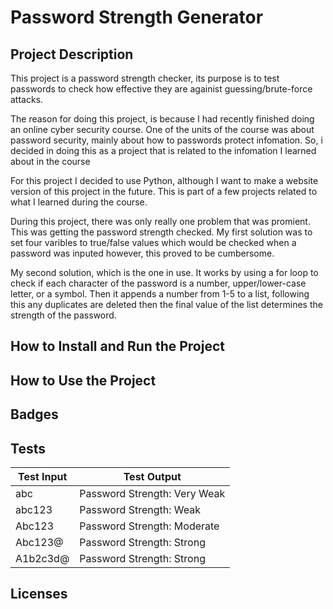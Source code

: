 # Password Strength Generator

## Project Description

This project is a password strength checker, its purpose is to test passwords to check how effective they are againist guessing/brute-force attacks.

The reason for doing this project, is because I had recently finished doing an online cyber security course. One of the units of the course was about password security, mainly about how to passwords protect infomation. So, i decided in doing this as a project that is related to the infomation I learned about in the course

For this project I decided to use Python, although I want to make a website version of this project in the future. This is part of a few projects related to what I learned during the course.

During this project, there was only really one problem that was promient. This was getting the password strength checked. My first solution was to set four varibles to true/false values which would be checked when a password was inputed however, this proved to be cumbersome. 

My second solution, which is the one in use. It works by using a for loop to check if each character of the password is a number, upper/lower-case letter, or a symbol. Then it appends a number from 1-5 to a list, following this any duplicates are deleted then the final value of the list determines the strength of the password.

## How to Install and Run the Project

## How to Use the Project

## Badges

## Tests

|Test Input|Test Output|
|---|---|
|abc| Password Strength: Very Weak |
|abc123| Password Strength: Weak |
|Abc123|Password Strength: Moderate |
|Abc123@| Password Strength: Strong|
|A1b2c3d@| Password Strength: Strong|
## Licenses